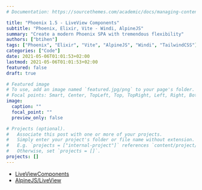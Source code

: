 ```yaml
---
# Documentation: https://sourcethemes.com/academic/docs/managing-content/

title: "Phoenix 1.5 - LiveView Components"
subtitle: "Phoenix, Elixir, Vite - Windi, AlpineJS"
summary: "Create a modern Phoenix SPA with tremendous flexibility"
authors: ["btihen"]
tags: ["Phoenix", "Elixir", "Vite", "AlpineJS", "Windi", "TailwindCSS"]
categories: ["Code"]
date: 2021-05-06T01:01:53+02:00
lastmod: 2021-05-06T01:01:53+02:00
featured: false
draft: true

# Featured image
# To use, add an image named `featured.jpg/png` to your page's folder.
# Focal points: Smart, Center, TopLeft, Top, TopRight, Left, Right, BottomLeft, Bottom, BottomRight.
image:
  caption: ""
  focal_point: ""
  preview_only: false

# Projects (optional).
#   Associate this post with one or more of your projects.
#   Simply enter your project's folder or file name without extension.
#   E.g. `projects = ["internal-project"]` references `content/project/deep-learning/index.md`.
#   Otherwise, set `projects = []`.
projects: []
---
```



- [LiveViewComponents](https://www.youtube.com/watch?v=qUZ5uN4gqNg&list=PLqj39LCvnOWZl_Pb0Y7wGWijKbTvL4gJg&index=26)
- [AlpineJS/LiveView](https://www.youtube.com/watch?v=Dv64_tGJhHo&list=PLqj39LCvnOWZl_Pb0Y7wGWijKbTvL4gJg&index=35)
